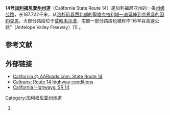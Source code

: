 **14号[加利福尼亚州州道](https://zh.wikipedia.org/wiki/加利福尼亚州州道 "wikilink")**（California
State Route
14）是加利福尼亚州的一条[州级公路](https://zh.wikipedia.org/wiki/州级公路 "wikilink")，长187.722千米，从[洛杉矶县西北部的](../Page/洛杉矶县.md "wikilink")[聖塔克拉利塔一直延伸到](https://zh.wikipedia.org/wiki/聖塔克拉利塔 "wikilink")[克恩县的](../Page/克恩县.md "wikilink")[因約克恩](../Page/因約克恩_\(加利福尼亞州\).md "wikilink")，大部分路段位于[莫哈韦沙漠](../Page/莫哈韦沙漠.md "wikilink")，南部一部分路段也被称作“羚羊谷高速公路”（Antelope
Valley Freeway）\[1\] 。

## 参考文献

## 外部链接

  - [California @ AARoads.com: State
    Route 14](http://www.aaroads.com/california/ca-014.html)
  - [Caltrans: Route 14 highway
    conditions](http://www.dot.ca.gov/hq/roadinfo/sr14)
  - [California Highways:
    SR 14](http://www.cahighways.org/009-016.html#014)

[Category:加利福尼亚州州道](https://zh.wikipedia.org/wiki/Category:加利福尼亚州州道 "wikilink")

1.